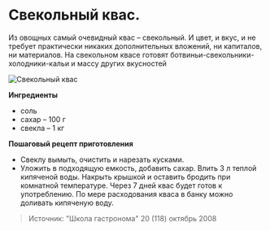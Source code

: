 # Свекольный квас.
Из овощных самый очевидный квас – свекольный. И цвет, и вкус, и не требует практически никаких дополнительных вложений, ни капиталов, ни материалов. На свекольном квасе готовят ботвиньи-свекольники-холодники-кальи и массу других вкусностей

![Свекольный квас](/images/Kulinar/Zagotovki/kvas_svekla.jpg 'Свекольный квас')

**Ингредиенты**

- соль
- сахар – 100 г
- свекла – 1 кг

**Пошаговый рецепт приготовления**

- Свеклу вымыть, очистить и нарезать кусками.
- Уложить в подходящую емкость, добавить сахар. Влить 3 л теплой кипяченой воды. Накрыть крышкой и оставить бродить при комнатной температуре. Через 7 дней квас будет готов к употреблению. По мере расходования кваса в банку можно доливать кипяченую воду.

> Источник: "Школа гастронома" 20 (118) октябрь 2008
